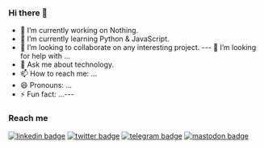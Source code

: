 ### Hi there 👋


- 🔭 I’m currently working on Nothing.
- 🌱 I’m currently learning Python & JavaScript.
- 👯 I’m looking to collaborate on any interesting project.
--- 🤔 I’m looking for help with ...
- 💬 Ask me about technology.
- 📫 How to reach me: ...
- 😄 Pronouns: ...
- ⚡ Fun fact: ...---

### Reach me
[![linkedin badge](https://img.shields.io/badge/@NeranjanaPrasad-30302f?style=flat&logo=linkedin)](https://www.linkedin.com/in/neranjanaprasad/)
[![twitter badge](https://img.shields.io/badge/@NandiyaLive-30302f?style=flat&logo=twitter)](https://twitter.com/NandiyaLive)
[![telegram badge](https://img.shields.io/badge/@NandiyaLive-30302f?style=flat&logo=telegram)](https://t.me/NandiyaLive)
[![mastodon badge](https://img.shields.io/badge/@NandiyaLive-30302f?style=flat&logo=mastodon)](https://mastodon.social/@NandiyaLive)
